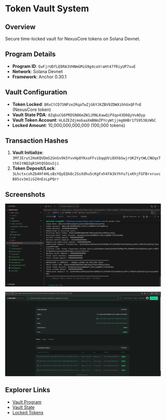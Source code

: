 # Token Vault System

## Overview
Secure time-locked vault for NexusCore tokens on Solana Devnet.

## Program Details
- **Program ID**: `EwFjrUDfLEDRA3VHNmGMiG9g4caVraHt47fRiyUP7xuE`
- **Network**: Solana Devnet
- **Framework**: Anchor 0.30.1

## Vault Configuration
- **Token Locked**: `BRxCtCD7SNPze2RqaTwZjG6YJKZBV9ZDWXihhUxQFfnE` (NexusCore token)
- **Vault State PDA**: `8ZqbuCG6PRDSN86mZW1iRNLKawQiPXqo43D6QyVvADyp`
- **Vault Token Account**: `HL6ZEZdjmobaaXmBNmZPYcyWtjjmg8HBr1fS9538zWbC`
- **Locked Amount**: 10,000,000,000,000 (100,000 tokens)

## Transaction Hashes
1. **Vault Initialize**: `3MfJErut2HoKQVDmS2UnGv9k5YvvHp8YKxoFFvibqqUVi8XhbSwjrUK2YytWLCNUqxTth61tNQ2qR1HtQSbUuSji`
2. **Token Deposit/Lock**: `3LhctxcohZb4Hf4HLsBsYQyEQk8c2SsXdhu5cKgFxh4fA3kYhYu7ixKhjFGFBrxruvcB85sv3m1iGZ4nExLpPQrr`

## Screenshots
![Terminal](./assets/terminal.png)

![Explorer](./assets/explorer.png)



## Explorer Links
- [Vault Program](https://explorer.solana.com/address/EwFjrUDfLEDRA3VHNmGMiG9g4caVraHt47fRiyUP7xuE?cluster=devnet)
- [Vault State](https://explorer.solana.com/address/8ZqbuCG6PRDSN86mZW1iRNLKawQiPXqo43D6QyVvADyp?cluster=devnet)
- [Locked Tokens](https://explorer.solana.com/address/HL6ZEZdjmobaaXmBNmZPYcyWtjjmg8HBr1fS9538zWbC?cluster=devnet)


